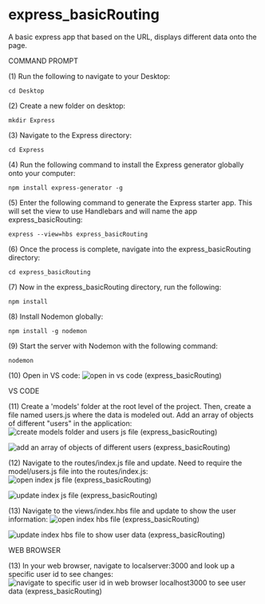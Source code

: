 # express_basicRouting
A basic express app that based on the URL, displays different data onto the page.

COMMAND PROMPT

(1) Run the following to navigate to your Desktop: 

    cd Desktop

(2) Create a new folder on desktop: 

    mkdir Express

(3) Navigate to the Express directory: 

    cd Express

(4) Run the following command to install the Express generator globally onto your computer: 

    npm install express-generator -g

(5) Enter the following command to generate the Express starter app. This will set the view to use Handlebars and will name the app express_basicRouting: 

    express --view=hbs express_basicRouting

(6) Once the process is complete, navigate into the express_basicRouting directory: 

    cd express_basicRouting 

(7) Now in the express_basicRouting directory, run the following: 

    npm install

(8) Install Nodemon globally: 

    npm install -g nodemon

(9) Start the server with Nodemon with the following command: 

    nodemon

(10) Open in VS code: ![open in vs code (express_basicRouting)](https://user-images.githubusercontent.com/35668707/67629301-e1af6e00-f830-11e9-9e0f-a5e93e5b64f2.JPG)


VS CODE

(11) Create a 'models' folder at the root level of the project. Then, create a file named users.js where the data is modeled out. Add an array of objects of different "users" in the application: ![create models folder and users js file (express_basicRouting)](https://user-images.githubusercontent.com/35668707/67629313-0e638580-f831-11e9-88ee-6c63e066d32d.JPG)

![add an array of objects of different users (express_basicRouting)](https://user-images.githubusercontent.com/35668707/67629332-381cac80-f831-11e9-83e5-fe26c3959c62.JPG)


(12) Navigate to the routes/index.js file and update. Need to require the model/users.js file into the routes/index.js: ![open index js file (express_basicRouting)](https://user-images.githubusercontent.com/35668707/67629347-73b77680-f831-11e9-97be-6f9d002a74ac.JPG)

![update index js file (express_basicRouting)](https://user-images.githubusercontent.com/35668707/67629355-9cd80700-f831-11e9-9f79-ef5f1916c4b0.JPG)


(13) Navigate to the views/index.hbs file and update to show the user information: ![open index hbs file (express_basicRouting)](https://user-images.githubusercontent.com/35668707/67629372-c7c25b00-f831-11e9-80f2-ff546d7ea6cc.JPG)

![update index hbs file to show user data (express_basicRouting)](https://user-images.githubusercontent.com/35668707/67629380-f17b8200-f831-11e9-80e4-4f42fcd3df3b.JPG)


WEB BROWSER

(13) In your web browser, navigate to localserver:3000 and look up a specific user id to see changes: ![navigate to specific user id in web browser localhost3000 to see user data (express_basicRouting)](https://user-images.githubusercontent.com/35668707/67629400-41f2df80-f832-11e9-9798-2c545404b9d3.JPG)

